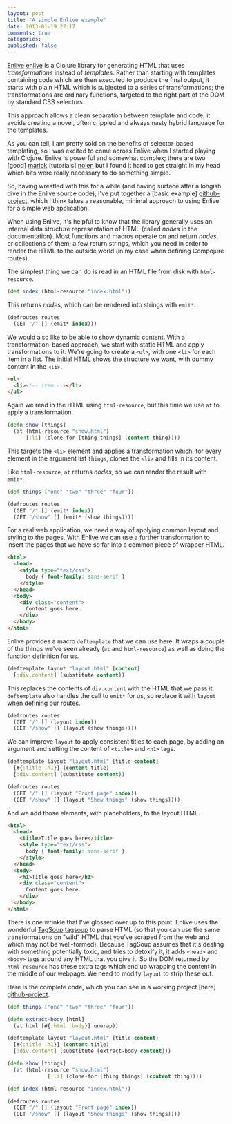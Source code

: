```yaml
---
layout: post
title: "A simple Enlive example"
date: 2013-01-19 22:17
comments: true
categories:
published: false
---
```


[Enlive] [enlive] is a Clojure library for generating HTML that uses
_transformations_ instead of _templates_. Rather than starting with
templates containing code which are then executed to produce the final
output, it starts with plain HTML which is subjected to a series of
transformations; the transformations are ordinary functions, targeted
to the right part of the DOM by standard CSS selectors.

[enlive]: https://github.com/cgrand/enlive

This approach allows a clean separation between template and code; it
avoids creating a novel, often crippled and always nasty hybrid
language for the templates.

As you can tell, I am pretty sold on the benefits of selector-based
templating, so I was excited to come across Enlive when I started
playing with Clojure. Enlive is powerful and somewhat complex; there
are two [good] [marick] [tutorials] [nolen] but I found it hard to get
straight in my head which bits were really necessary to do something
simple.

[marick]: https://github.com/cgrand/enlive/wiki/Table-and-Layout-Tutorial,-Part-1:-The-Goal "Brian Marick's tutorial"
[nolen]: https://github.com/swannodette/enlive-tutorial/ "David Nolen's tutorial"

So, having wrestled with this for a while (and having surface after a
longish dive in the Enlive source code), I've put together a [basic example]
[github-project], which I think takes a reasonable, minimal
approach to using Enlive for a simple web application.

When using Enlive, it's helpful to know that the library generally
uses an internal data structure representation of HTML (called *nodes*
in the documentation). Most functions and macros operate on and return
*nodes*, or collections of them; a few return strings, which you need
in order to render the HTML to the outside world (in my case when
defining Compojure routes).

The simplest thing we can do is read in an HTML file from disk with
`html-resource`.

``` clojure
(def index (html-resource "index.html"))
```

This returns *nodes*, which can be rendered into strings with `emit*`.

``` clojure
(defroutes routes
  (GET "/" [] (emit* index)))
```

We would also like to be able to show dynamic content. With a
transformation-based approach, we start with static HTML and apply
transformations to it. We're going to create a `<ul>`, with one `<li>`
for each item in a list. The initial HTML shows the structure we want,
with dummy content in the `<li>`.

``` html
<ul>
  <li><!-- item --></li>
</ul>
```

Again we read in the HTML using `html-resource`, but this time we use
`at` to apply a transformation.

``` clojure
(defn show [things]
  (at (html-resource "show.html")
      [:li] (clone-for [thing things] (content thing))))
```

This targets the `<li>` element and applies a transformation which,
for every element in the argument list `things`, clones the `<li>` and
fills in its content.

Like `html-resource`, `at` returns *nodes*, so we can render the
result with `emit*`.

``` clojure
(def things ["one" "two" "three" "four"])

(defroutes routes
  (GET "/" [] (emit* index))
  (GET "/show" [] (emit* (show things))))
```

For a real web application, we need a way of applying common layout
and styling to the pages. With Enlive we can use a further
transformation to insert the pages that we have so far into a common piece of wrapper HTML.

``` html
<html>
  <head>
    <style type="text/css">
      body { font-family: sans-serif }
    </style>
  </head>
  <body>
    <div class="content">
      Content goes here.
    </div>
  </body>
</html>
```

Enlive provides a macro `deftemplate` that we can use here. It wraps a
couple of the things we've seen already (`at` and `html-resource`) as
well as doing the function definition for us.

``` clojure
(deftemplate layout "layout.html" [content]
  [:div.content] (substitute content))
```

This replaces the contents of `div.content` with the HTML that we pass
it. `deftemplate` also handles the call to `emit*` for us, so replace
it with `layout` when defining our routes.

``` clojure
(defroutes routes
  (GET "/" [] (layout index))
  (GET "/show" [] (layout (show things))))
```

We can improve `layout` to apply consistent titles to each page, by
adding an argument and setting the content of `<title>` and `<h1>`
tags.

``` clojure
(deftemplate layout "layout.html" [title content]
  [#{:title :h1}] (content title)
  [:div.content] (substitute content))

(defroutes routes
  (GET "/" [] (layout "Front page" index))
  (GET "/show" [] (layout "Show things" (show things))))
```

And we add those elements, with placeholders, to the layout HTML.

``` html
<html>
  <head>
    <title>Title goes here</title>
    <style type="text/css">
      body { font-family: sans-serif }
    </style>
  </head>
  <body>
    <h1>Title goes here</h1>
    <div class="content">
      Content goes here.
    </div>
  </body>
</html>
```

There is one wrinkle that I've glossed over up to this point. Enlive
uses the wonderful [TagSoup] [tagsoup] to parse HTML (so that you can
use the same transformations on "wild" HTML that you've scraped from
the web and which may not be well-formed). Because TagSoup assumes
that it's dealing with something potentially toxic, and tries to
detoxify it, it adds `<head>` and `<body>` tags around any HTML that
you give it. So the DOM returned by `html-resource` has these extra
tags which end up wrapping the content in the middle of our webpage.
We need to modify `layout` to strip these out.

[tagsoup]: http://ccil.org/~cowan/XML/tagsoup/

Here is the complete code, which you can see in a working project
[here] [github-project].

``` clojure
(def things ["one" "two" "three" "four"])

(defn extract-body [html]
  (at html [#{:html :body}] unwrap))

(deftemplate layout "layout.html" [title content]
  [#{:title :h1}] (content title)
  [:div.content] (substitute (extract-body content)))

(defn show [things]
  (at (html-resource "show.html")
             [:li] (clone-for [thing things] (content thing))))

(def index (html-resource "index.html"))

(defroutes routes
  (GET "/" [] (layout "Front page" index))
  (GET "/show" [] (layout "Show things" (show things))))
```

[github-project]: https://github.com/benbc/simple-enlive-example

